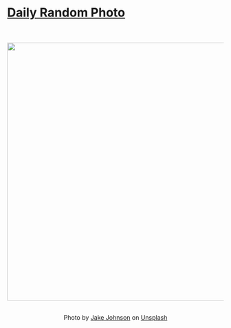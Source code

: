 # [Daily Random Photo](https://www.dailyrandomphoto.com/)

<div align="center">
  <br>
  <br>
  <a href="https://www.dailyrandomphoto.com/p/2021/2021-12-16/"><img src="https://images.unsplash.com/photo-1628214460162-614fdb3985ee?crop=entropy&cs=tinysrgb&fit=max&fm=jpg&ixid=Mnw3NzUwOHwwfDF8cmFuZG9tfHx8fHx8fHx8MTYzOTYxMzk0MA&ixlib=rb-1.2.1&q=80&w=1080" width="600px"></a>
  <br>
  <br>
  <p class="has-text-grey">Photo by <a href="https://unsplash.com/@iakeiohnson?utm_source=Daily%20Random%20Photo&amp;utm_medium=referral" target="_blank" rel="noopener noreferrer">Jake Johnson</a> on <a href="https://unsplash.com/photos/EXOSkb18OoA?utm_source=Daily%20Random%20Photo&amp;utm_medium=referral" target="_blank" rel="noopener noreferrer">Unsplash</a></p>
</div>
